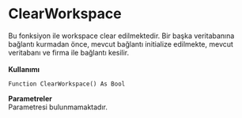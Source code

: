 # ClearWorkspace

Bu fonksiyon ile workspace clear edilmektedir. Bir başka veritabanına bağlantı kurmadan önce, mevcut bağlantı initialize edilmekte, mevcut veritabanı ve firma ile bağlantı kesilir.\
\
**Kullanımı**

```
Function ClearWorkspace() As Bool
```

**Parametreler**\
Parametresi bulunmamaktadır.
